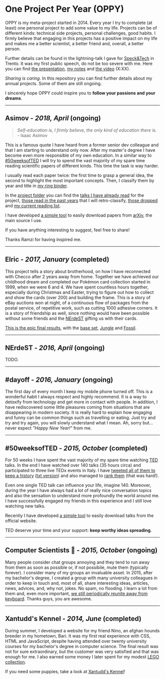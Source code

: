 # One Project Per Year (OPPY)

OPPY is my meta-project started in 2014. Every year I try to complete (at 
least) one personal project to add some value to my life. Projects can be of 
different kinds: technical side projects, personal challenges, good habits. I
firmly believe that engaging in this projects has a positive impact on my life
and makes me a better scientist, a better friend and, overall, a better person.

Further details can be found in the lightning-talk I gave for 
[Speck&Tech](http://speckand.tech/) in Trento. It was my first public speech, 
do not be too severe with me. Here you can find 
[the presentation](
https://github.com/ShadowTemplate/OPPY/blob/master/Speck%26Tech%20talk/Speck%26Tech%20presentation%20-%20OPPY:%20on%20the%20importance%20of%20personal%20projects.pdf), 
[my notes](
https://github.com/ShadowTemplate/OPPY/blob/master/Speck%26Tech%20talk/Speck%26Tech%20notes%20-%20OPPY:%20on%20the%20importance%20of%20personal%20projects.txt) 
and [the video]() (X:XX).

*Sharing is caring.* In this repository you can find further details about my 
annual projects.
Some of them are still ongoing.

I sincerely hope OPPY could inspire you to **follow your passions and your 
dreams**.

---
## Asimov - *2018, April* (ongoing)

> *Self-education is, I firmly believe, the only kind of education there is.* -
Isaac Asimov

This is a famous quote I have heard from a former senior dev colleague and that I
am starting to understand only now.
After my master's degree I have become even more responsible of my own 
education.
In a similar way to [#50weeksofTED](
https://github.com/ShadowTemplate/OPPY#50weeksofted---2015-october-completed) 
I will try to spend the vast majority of my 
spare time reading scientific papers of different kinds.
This time the task is way harder.

I usually read each paper twice: the first time to grasp a general idea, the 
second to highlight the most important concepts.
Then, I classify them by year and title in [my ring binder](
https://raw.githubusercontent.com/ShadowTemplate/OPPY/master/pictures/ring_binder.jpg).


In the [project folder](
https://github.com/ShadowTemplate/OPPY/tree/master/Asimov) you can find the 
[talks I have already read](
https://github.com/ShadowTemplate/OPPY/blob/master/Asimov/list.txt) for the 
project, [those read in the past years](
https://github.com/ShadowTemplate/OPPY/blob/master/Asimov/legacy/list.txt
) that I will retro-classify, 
[those dropped](
https://github.com/ShadowTemplate/OPPY/blob/master/Asimov/dropped/list.txt
) and [my current reading list](
https://github.com/ShadowTemplate/OPPY/blob/master/Asimov/queue/list.txt
).

I have developed [a simple tool](
https://github.com/ShadowTemplate/arxiv-downloader) to easily download papers 
from [arXiv](http://arxiv.org/), the main source I use.

If you have anything interesting to suggest, feel free to share!

Thanks Ramzi for having inspired me.

---
## Elric - *2017, January* (completed)

This project tells a story about brotherhood, on how I have reconnected with 
Checco after 2 years away from home.
Together we have achieved our childhood dream and completed our Pokémon card 
collection started in 1999, when we were 6 and 4.
We have spent countless hours together, especially during Christmas and Easter, 
trying to figure out how to collect and show the cards (over 200) and building 
the frame.
This is a story of eBay auctions won at night, of a continuous flow of packages
from the postal service, of repetitive work, such as cutting 1000 adhesive 
corners.
It is a story of friendship as well, since nothing would have been possible 
without some friends and the [NErdeST](
https://github.com/ShadowTemplate/OPPY#nerdest---2016-april-ongoing) gifting us 
with their cards.

[This is the epic final results](
https://raw.githubusercontent.com/ShadowTemplate/OPPY/master/pictures/elric_final.jpg), 
with the [base set](https://bulbapedia.bulbagarden.net/wiki/Base_Set_(TCG)), 
[Jungle](https://bulbapedia.bulbagarden.net/wiki/Jungle_(TCG)) and [Fossil](
https://bulbapedia.bulbagarden.net/wiki/Fossil_(TCG)).

---
## NErdeST - *2016, April* (ongoing)

TODO.

---
## #dayoff - *2016, January* (ongoing)

The first day of every month I keep my mobile phone turned off.
This is a wonderful habit I always respect and highly recommend.
It is a way to detoxify from technology and get more in contact with people.
In addition, I have rediscovered some little pleasures coming from situations 
that are disappearing in modern society.
It is really hard to explain how engaging and funny can be common things such 
as travelling or eating.
Just try and try and try again, you will slowly understand what I mean.
Ah, sorry but... never expect *"Happy New Year!"* from me.

---
## #50weeksofTED - *2015, October* (completed)

For 50 weeks I have spent the vast majority of my spare time watching 
[TED](https://www.ted.com/) talks.
In the end I have watched over 140 talks (35 hours circa) and participated to 
three live TEDx events in Italy.
I have [tweeted all of them to keep a history](
https://twitter.com/search?l=&q=%2350weeksofTED%20from%3Adjanvito) 
([txt version](
https://github.com/ShadowTemplate/OPPY/blob/master/%2350weeksofTED/TED%20talks%20list.txt)) 
and also managed to [rank them](
https://github.com/ShadowTemplate/OPPY/blob/master/%2350weeksofTED/TED%20talks%20ranking.txt
) (that was hard!).

Even one single TED talk can influence your life, imagine 140.
Moreover, during the year I have always had a lot of really nice conversation 
topics and also the sensation to understand more profoundly the world around 
me.
I have successfully engaged my friends in this experience and I still love 
watching new talks.

Recently I have developed [a simple tool](
https://github.com/ShadowTemplate/ted-downloader) to easily download talks from 
the official website.

TED deserve your time and your support: **keep worthy ideas spreading**.

---
## Computer Scientists :floppy_disk: - *2015, October* (ongoing)

Many people consider chat groups annoying and they tend to run away from them 
as soon as possible or, if not possibile, mute them (typically forever).
I consider many of my groups an invaluable asset.
In 2015, after my bachelor's degree, I created a group with many university 
colleagues in order to keep in touch and, most of all, share interesting ideas,
articles, news, advices, and, why not, jokes. No spam, no flooding.
I learn a lot from them and, even more important, [we still periodically 
reunite away from keyboard](
https://raw.githubusercontent.com/ShadowTemplate/OPPY/master/pictures/computer_scientists.jpg).
Thanks guys, you are awesome. 

---
## Xantudd's Kennel - *2014, June* (completed)

During summer, I developed a website for my friend Nino, an afghan hounds 
breeder in my hometown, Bari. It was my first real experience with CSS, HTML 
and JavaScript, despite having attended over twenty university courses for my
bachelor's degree in computer science. The final result was not for sure 
extraordinary, but the customer was very satisfied and that was enough for me.
I also earned some money I later spent for my modest 
[LEGO collection](
https://raw.githubusercontent.com/ShadowTemplate/OPPY/master/pictures/lego_collection.jpg).

If you need some puppies, take a look at 
[Xantudd's Kennel](http://www.xantudds.com/)!
